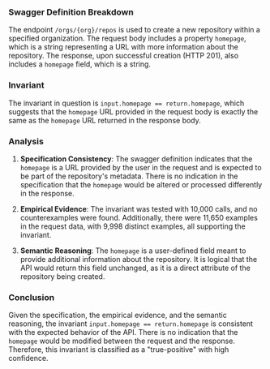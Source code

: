 ### Swagger Definition Breakdown
The endpoint `/orgs/{org}/repos` is used to create a new repository within a specified organization. The request body includes a property `homepage`, which is a string representing a URL with more information about the repository. The response, upon successful creation (HTTP 201), also includes a `homepage` field, which is a string.

### Invariant
The invariant in question is `input.homepage == return.homepage`, which suggests that the `homepage` URL provided in the request body is exactly the same as the `homepage` URL returned in the response body.

### Analysis
1. **Specification Consistency**: The swagger definition indicates that the `homepage` is a URL provided by the user in the request and is expected to be part of the repository's metadata. There is no indication in the specification that the `homepage` would be altered or processed differently in the response.

2. **Empirical Evidence**: The invariant was tested with 10,000 calls, and no counterexamples were found. Additionally, there were 11,650 examples in the request data, with 9,998 distinct examples, all supporting the invariant.

3. **Semantic Reasoning**: The `homepage` is a user-defined field meant to provide additional information about the repository. It is logical that the API would return this field unchanged, as it is a direct attribute of the repository being created.

### Conclusion
Given the specification, the empirical evidence, and the semantic reasoning, the invariant `input.homepage == return.homepage` is consistent with the expected behavior of the API. There is no indication that the `homepage` would be modified between the request and the response. Therefore, this invariant is classified as a "true-positive" with high confidence.
